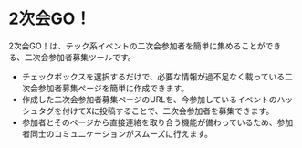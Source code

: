 # 2次会GO！
2次会GO！は、テック系イベントの二次会参加者を簡単に集めることができる、二次会参加者募集ツールです。
- チェックボックスを選択するだけで、必要な情報が過不足なく載っている二次会参加者募集ページを簡単に作成できます。
- 作成した二次会参加者募集ページのURLを、今参加しているイベントのハッシュタグを付けてXに投稿することで、二次会参加者を募集できます。
- 参加者とそのページから直接連絡を取り合う機能が備わっているため、参加者同士のコミュニケーションがスムーズに行えます。
